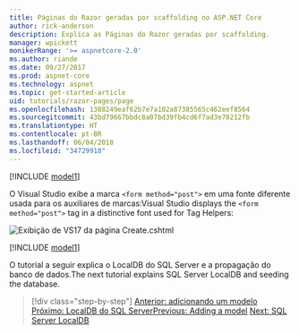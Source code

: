 ```yaml
---
title: Páginas do Razor geradas por scaffolding no ASP.NET Core
author: rick-anderson
description: Explica as Páginas do Razor geradas por scaffolding.
manager: wpickett
monikerRange: '>= aspnetcore-2.0'
ms.author: riande
ms.date: 09/27/2017
ms.prod: aspnet-core
ms.technology: aspnet
ms.topic: get-started-article
uid: tutorials/razor-pages/page
ms.openlocfilehash: 1388249eaf62b7e7a102a87385565c462eef8564
ms.sourcegitcommit: 43bd79667bbdc8a07bd39fb4cd6f7ad3e70212fb
ms.translationtype: HT
ms.contentlocale: pt-BR
ms.lasthandoff: 06/04/2018
ms.locfileid: "34729918"
---
```

[!INCLUDE [model1](../../includes/RP/page1.md)]

<span data-ttu-id="4ab72-103">O Visual Studio exibe a marca `<form method="post">` em uma fonte diferente usada para os auxiliares de marcas:</span><span class="sxs-lookup"><span data-stu-id="4ab72-103">Visual Studio displays the `<form method="post">` tag in a distinctive font used for Tag Helpers:</span></span> 

![Exibição de VS17 da página Create.cshtml](page/_static/th.png)

[!INCLUDE [model1](../../includes/RP/page2.md)]

<span data-ttu-id="4ab72-105">O tutorial a seguir explica o LocalDB do SQL Server e a propagação do banco de dados.</span><span class="sxs-lookup"><span data-stu-id="4ab72-105">The next tutorial explains SQL Server LocalDB and seeding the database.</span></span>

> [!div class="step-by-step"]
> <span data-ttu-id="4ab72-106">[Anterior: adicionando um modelo](xref:tutorials/razor-pages/model)
> [Próximo: LocalDB do SQL Server](xref:tutorials/razor-pages/sql)</span><span class="sxs-lookup"><span data-stu-id="4ab72-106">[Previous: Adding a model](xref:tutorials/razor-pages/model)
[Next: SQL Server LocalDB](xref:tutorials/razor-pages/sql)</span></span>
